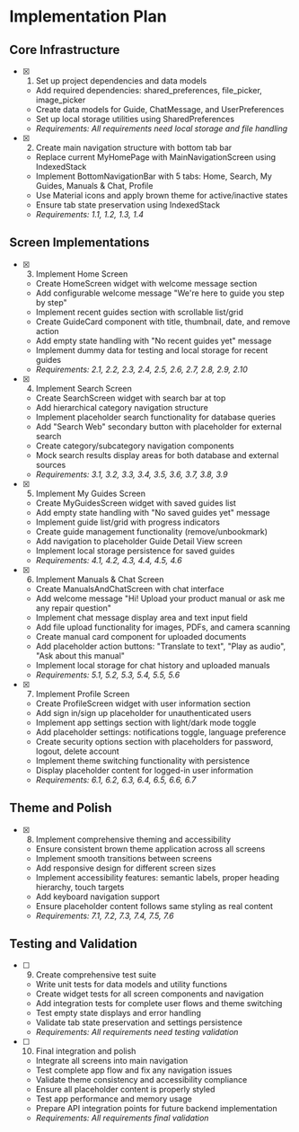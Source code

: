 # Implementation Plan

## Core Infrastructure

- [x] 1. Set up project dependencies and data models





  - Add required dependencies: shared_preferences, file_picker, image_picker
  - Create data models for Guide, ChatMessage, and UserPreferences
  - Set up local storage utilities using SharedPreferences
  - _Requirements: All requirements need local storage and file handling_

- [x] 2. Create main navigation structure with bottom tab bar





  - Replace current MyHomePage with MainNavigationScreen using IndexedStack
  - Implement BottomNavigationBar with 5 tabs: Home, Search, My Guides, Manuals & Chat, Profile
  - Use Material icons and apply brown theme for active/inactive states
  - Ensure tab state preservation using IndexedStack
  - _Requirements: 1.1, 1.2, 1.3, 1.4_

## Screen Implementations

- [x] 3. Implement Home Screen





  - Create HomeScreen widget with welcome message section
  - Add configurable welcome message "We're here to guide you step by step"
  - Implement recent guides section with scrollable list/grid
  - Create GuideCard component with title, thumbnail, date, and remove action
  - Add empty state handling with "No recent guides yet" message
  - Implement dummy data for testing and local storage for recent guides
  - _Requirements: 2.1, 2.2, 2.3, 2.4, 2.5, 2.6, 2.7, 2.8, 2.9, 2.10_

- [x] 4. Implement Search Screen





  - Create SearchScreen widget with search bar at top
  - Add hierarchical category navigation structure
  - Implement placeholder search functionality for database queries
  - Add "Search Web" secondary button with placeholder for external search
  - Create category/subcategory navigation components
  - Mock search results display areas for both database and external sources
  - _Requirements: 3.1, 3.2, 3.3, 3.4, 3.5, 3.6, 3.7, 3.8, 3.9_

- [x] 5. Implement My Guides Screen





  - Create MyGuidesScreen widget with saved guides list
  - Add empty state handling with "No saved guides yet" message
  - Implement guide list/grid with progress indicators
  - Create guide management functionality (remove/unbookmark)
  - Add navigation to placeholder Guide Detail View screen
  - Implement local storage persistence for saved guides
  - _Requirements: 4.1, 4.2, 4.3, 4.4, 4.5, 4.6_

- [x] 6. Implement Manuals & Chat Screen





  - Create ManualsAndChatScreen with chat interface
  - Add welcome message "Hi! Upload your product manual or ask me any repair question"
  - Implement chat message display area and text input field
  - Add file upload functionality for images, PDFs, and camera scanning
  - Create manual card component for uploaded documents
  - Add placeholder action buttons: "Translate to text", "Play as audio", "Ask about this manual"
  - Implement local storage for chat history and uploaded manuals
  - _Requirements: 5.1, 5.2, 5.3, 5.4, 5.5, 5.6_

- [x] 7. Implement Profile Screen





  - Create ProfileScreen widget with user information section
  - Add sign in/sign up placeholder for unauthenticated users
  - Implement app settings section with light/dark mode toggle
  - Add placeholder settings: notifications toggle, language preference
  - Create security options section with placeholders for password, logout, delete account
  - Implement theme switching functionality with persistence
  - Display placeholder content for logged-in user information
  - _Requirements: 6.1, 6.2, 6.3, 6.4, 6.5, 6.6, 6.7_

## Theme and Polish

- [x] 8. Implement comprehensive theming and accessibility



  - Ensure consistent brown theme application across all screens
  - Implement smooth transitions between screens
  - Add responsive design for different screen sizes
  - Implement accessibility features: semantic labels, proper heading hierarchy, touch targets
  - Add keyboard navigation support
  - Ensure placeholder content follows same styling as real content
  - _Requirements: 7.1, 7.2, 7.3, 7.4, 7.5, 7.6_

## Testing and Validation

- [ ] 9. Create comprehensive test suite
  - Write unit tests for data models and utility functions
  - Create widget tests for all screen components and navigation
  - Add integration tests for complete user flows and theme switching
  - Test empty state displays and error handling
  - Validate tab state preservation and settings persistence
  - _Requirements: All requirements need testing validation_

- [ ] 10. Final integration and polish
  - Integrate all screens into main navigation
  - Test complete app flow and fix any navigation issues
  - Validate theme consistency and accessibility compliance
  - Ensure all placeholder content is properly styled
  - Test app performance and memory usage
  - Prepare API integration points for future backend implementation
  - _Requirements: All requirements final validation_
